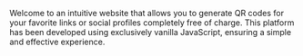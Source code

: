 Welcome to an intuitive website that allows you to generate QR codes for your favorite links or social profiles completely free of charge. This platform has been developed using exclusively vanilla JavaScript, ensuring a simple and effective experience.